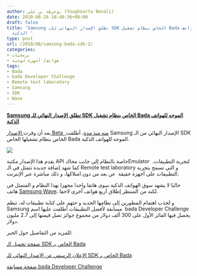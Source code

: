 ```yaml
---
author: يوغرطة بن علي (Youghourta Benali)
date: 2010-08-26 16:40:36+00:00
draft: false
title: 'Samsung تطلق الإصدار النهائي للـ SDK الخاص بنظام تشغيل Bada الموجه للهواتف
  الذكية '
type: post
url: /2010/08/samsung-bada-sdk-2/
categories:
- برمجيات
- هواتف/ أجهزة لوحية
tags:
- Bada
- bada Developer Challenge
- Remote test laboratory
- Samsung
- SDK
- Wave
---
```


**[Samsung تطلق الإصدار النهائي للـ SDK الخاص بنظام تشغيل Bada الموجه للهواتف الذكية](http://www.it-scoop.com/2010/08/samsung-bada-sdk-2)**


بعد أن وفرت[ الإصدار Beta  منه منذ مدة](http://www.it-scoop.com/2010/05/samsung-bada-sdk/)، أطلقت Samsung الإصدار النهائي من الـ SDK الخاص بنظام تشغيلها الخاص Bada الموجه للهواتف الذكية.

[![](http://www.it-scoop.com/wp-content/uploads/2010/08/samsung-bada-mobile-OS.png)
](http://www.it-scoop.com/2010/08/samsung-bada-sdk-2)

يقدم هذا الإصدار مكتبة API خاصة بالنظام إلى جانب محاكEmulator  لتجربة التطبيقات. كما شهد إضافة جديدة تتمثل في الـ Remote test laboratory و التي تسمح بتجربة التطبيقات على أجهزة حقيقة  عن بعد من دون امتلاكها، و ذلك مباشرة عبر الإنترنت.

حاليا لا يشهد سوق الهواتف الذكية سوى هاتفا واحدا مجهزا بهذا النظام و المتمثل في هاتف [Samsung Wave](http://www.it-scoop.com/2010/02/samsung-%D8%AA%D9%83%D8%B4%D9%81-%D8%A7%D9%84%D9%86%D9%82%D8%A7%D8%A8-%D8%B9%D9%86-%D9%87%D8%A7%D8%AA%D9%81-wave-s8500-%D8%A7%D9%84%D9%85%D8%AC%D9%87%D8%B2-%D8%A8%D9%86%D8%B8%D8%A7%D9%85-bada/)، لكنه من المنتظر إطلاق أربع هواتف أخرى لاحقا.

و لجذب اهتمام المطورين إلى نظامها الجديد و حثهم على كتابة تطبيقات له، تنظم Samsung مسابقة لأفضل التطبيقات أطلقت عليها اسم  bada Developer Challenge يحصل فيها الفائز الأول على 300 ألف دولار من مجموع جوائز تصل قيمتها إلى 2.7 مليون دولار.

للمزيد من التفاصيل حول الخبر:

[صفحة تحميل الـ SDK الخاص بـ Bada](http://developer.bada.com/apis/tools/sdk/list2.do?categoryID=0&menu=MC01040800&mtb1=&mtb2=)

[الإعلان الرسمي عن الإصدار النهائي للـ SDK الخاص بـ Bada](http://static.bada.com/releasenotes/1.0.0.html)

[صفحة مسابقة bada Developer Challenge](http://developer.bada.com/challenge/index.do?menu=MC01130000)
